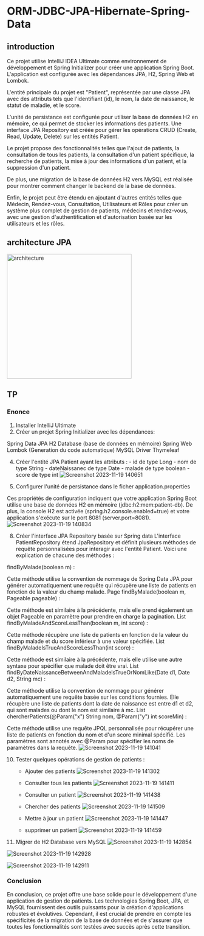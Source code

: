# ORM-JDBC-JPA-Hibernate-Spring-Data
## introduction
Ce projet utilise IntelliJ IDEA Ultimate comme environnement de développement et Spring Initializer pour créer une application Spring Boot. L'application est configurée avec les dépendances JPA, H2, Spring Web et Lombok.

L'entité principale du projet est "Patient", représentée par une classe JPA avec des attributs tels que l'identifiant (id), le nom, la date de naissance, le statut de maladie, et le score.

L'unité de persistance est configurée pour utiliser la base de données H2 en mémoire, ce qui permet de stocker les informations des patients. Une interface JPA Repository est créée pour gérer les opérations CRUD (Create, Read, Update, Delete) sur les entités Patient.

Le projet propose des fonctionnalités telles que l'ajout de patients, la consultation de tous les patients, la consultation d'un patient spécifique, la recherche de patients, la mise à jour des informations d'un patient, et la suppression d'un patient.

De plus, une migration de la base de données H2 vers MySQL est réalisée pour montrer comment changer le backend de la base de données.

Enfin, le projet peut être étendu en ajoutant d'autres entités telles que Médecin, Rendez-vous, Consultation, Utilisateurs et Rôles pour créer un système plus complet de gestion de patients, médecins et rendez-vous, avec une gestion d'authentification et d'autorisation basée sur les utilisateurs et les rôles.

## architecture JPA
<img width="328" alt="architecture" src="https://github.com/abdelilahElgharbaoui/ORM-JDBC-JPA-Hibernate-Spring-Data/assets/87317250/ff922ed1-7ea0-4bb5-9aa9-d3d557a8aa09">

## TP
### Enonce 
1. Installer IntelliJ Ultimate
2. Créer un projet Spring Initializer avec les dépendances:

Spring Data JPA
H2 Database (base de données en mémoire)
Spring Web
Lombok (Generation du code automatique)
MySQL Driver
Thymeleaf

4. Créer l'entité JPA Patient ayant les attributs :
       - id de type Long
       - nom de type String
       - dateNaissanec de type Date
       - malade de type boolean
       - score de type int
   ![Screenshot 2023-11-19 140651](https://github.com/abdelilahElgharbaoui/ORM-JDBC-JPA-Hibernate-Spring-Data/assets/87317250/2926b9d1-3e54-42ac-965b-77f5004bff2c)


   
6. Configurer l'unité de persistance dans le ficher application.properties
   
Ces propriétés de configuration indiquent que votre application Spring Boot utilise une base de données H2 en mémoire (jdbc:h2:mem:patient-db). De plus, la console H2 est activée (spring.h2.console.enabled=true) et votre application s'exécute sur le port 8081 (server.port=8081).
![Screenshot 2023-11-19 140834](https://github.com/abdelilahElgharbaoui/ORM-JDBC-JPA-Hibernate-Spring-Data/assets/87317250/0abf3560-4ecf-4a3b-bd40-cf5f8eedb65f)

8. Créer l'interface JPA Repository basée sur Spring data
    L'interface PatientRepository étend JpaRepository et définit plusieurs méthodes de requête personnalisées pour interagir avec l'entité Patient. Voici une explication de chacune des méthodes :

findByMalade(boolean m) :

Cette méthode utilise la convention de nommage de Spring Data JPA pour générer automatiquement une requête qui récupère une liste de patients en fonction de la valeur du champ malade.
Page<Patient> findByMalade(boolean m, Pageable pageable) :

Cette méthode est similaire à la précédente, mais elle prend également un objet Pageable en paramètre pour prendre en charge la pagination.
List<Patient> findByMaladeAndScoreLessThan(boolean m, int score) :

Cette méthode récupère une liste de patients en fonction de la valeur du champ malade et du score inférieur à une valeur spécifiée.
List<Patient> findByMaladeIsTrueAndScoreLessThan(int score) :

Cette méthode est similaire à la précédente, mais elle utilise une autre syntaxe pour spécifier que malade doit être vrai.
List<Patient> findByDateNaissanceBetweenAndMaladeIsTrueOrNomLike(Date d1, Date d2, String mc) :

Cette méthode utilise la convention de nommage pour générer automatiquement une requête basée sur les conditions fournies. Elle récupère une liste de patients dont la date de naissance est entre d1 et d2, qui sont malades ou dont le nom est similaire à mc.
List<Patient> chercherPatients(@Param("x") String nom, @Param("y") int scoreMin) :

Cette méthode utilise une requête JPQL personnalisée pour récupérer une liste de patients en fonction du nom et d'un score minimal spécifié. Les paramètres sont annotés avec @Param pour spécifier les noms de paramètres dans la requête.
![Screenshot 2023-11-19 141041](https://github.com/abdelilahElgharbaoui/ORM-JDBC-JPA-Hibernate-Spring-Data/assets/87317250/c1162338-a6cb-442d-8242-9774de78efc9)


10. Tester quelques opérations de gestion de patients :
    - Ajouter des patients
      ![Screenshot 2023-11-19 141302](https://github.com/abdelilahElgharbaoui/ORM-JDBC-JPA-Hibernate-Spring-Data/assets/87317250/09a28f12-c3e1-488c-a679-250249a7c776)

    - Consulter tous les patients
      ![Screenshot 2023-11-19 141411](https://github.com/abdelilahElgharbaoui/ORM-JDBC-JPA-Hibernate-Spring-Data/assets/87317250/87173751-4f23-4e74-857a-6ff4d37ec628)

    - Consulter un patient
      ![Screenshot 2023-11-19 141438](https://github.com/abdelilahElgharbaoui/ORM-JDBC-JPA-Hibernate-Spring-Data/assets/87317250/abe0c24d-8c39-4d05-bfe5-a26f7ef58ef3)

    - Chercher des patients
      ![Screenshot 2023-11-19 141509](https://github.com/abdelilahElgharbaoui/ORM-JDBC-JPA-Hibernate-Spring-Data/assets/87317250/624e0831-7616-4a98-8b19-de4793bc8436)

    - Mettre à jour un patient
      ![Screenshot 2023-11-19 141447](https://github.com/abdelilahElgharbaoui/ORM-JDBC-JPA-Hibernate-Spring-Data/assets/87317250/aeae1277-4fff-48d4-8d26-b639ad471dc9)

    - supprimer un patient
      ![Screenshot 2023-11-19 141459](https://github.com/abdelilahElgharbaoui/ORM-JDBC-JPA-Hibernate-Spring-Data/assets/87317250/be7ebf84-35e1-4c49-b057-a15d72ee7d1c)

      
11. Migrer de H2 Database vers MySQL
![Screenshot 2023-11-19 142854](https://github.com/abdelilahElgharbaoui/ORM-JDBC-JPA-Hibernate-Spring-Data/assets/87317250/def5f837-19ed-4ed2-ae11-e8683655e0a9)

![Screenshot 2023-11-19 142928](https://github.com/abdelilahElgharbaoui/ORM-JDBC-JPA-Hibernate-Spring-Data/assets/87317250/1f7d8018-f2a4-4967-a894-39397c1da320)

![Screenshot 2023-11-19 142911](https://github.com/abdelilahElgharbaoui/ORM-JDBC-JPA-Hibernate-Spring-Data/assets/87317250/70ccb2b8-cf2c-4c18-8a6a-acf575932740)

### Conclusion

En conclusion, ce projet offre une base solide pour le développement d'une application de gestion de patients. Les technologies Spring Boot, JPA, et MySQL fournissent des outils puissants pour la création d'applications robustes et évolutives. Cependant, il est crucial de prendre en compte les spécificités de la migration de la base de données et de s'assurer que toutes les fonctionnalités sont testées avec succès après cette transition.



